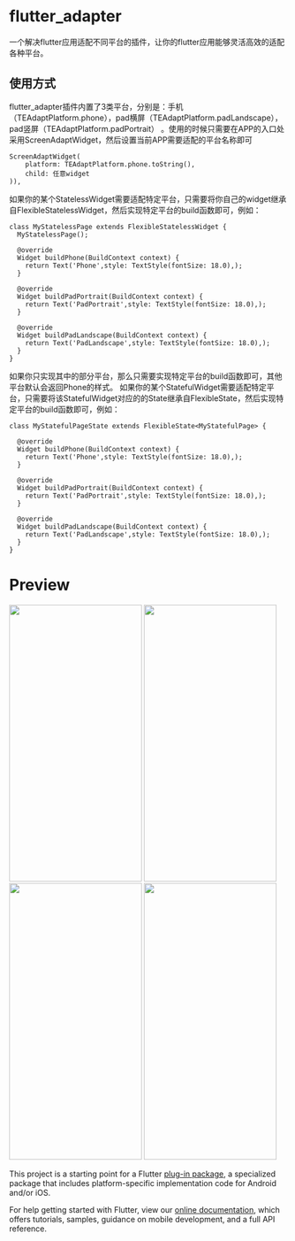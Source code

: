 # flutter_adapter

一个解决flutter应用适配不同平台的插件，让你的flutter应用能够灵活高效的适配各种平台。

## 使用方式

flutter_adapter插件内置了3类平台，分别是：手机（TEAdaptPlatform.phone），pad横屏（TEAdaptPlatform.padLandscape），pad竖屏（TEAdaptPlatform.padPortrait）
。使用的时候只需要在APP的入口处采用ScreenAdaptWidget，然后设置当前APP需要适配的平台名称即可
```
ScreenAdaptWidget(
    platform: TEAdaptPlatform.phone.toString(),
    child: 任意widget
)),
```
如果你的某个StatelessWidget需要适配特定平台，只需要将你自己的widget继承自FlexibleStatelessWidget，然后实现特定平台的build函数即可，例如：
```
class MyStatelessPage extends FlexibleStatelessWidget {
  MyStatelessPage();

  @override
  Widget buildPhone(BuildContext context) {
    return Text('Phone',style: TextStyle(fontSize: 18.0),);
  }

  @override
  Widget buildPadPortrait(BuildContext context) {
    return Text('PadPortrait',style: TextStyle(fontSize: 18.0),);
  }

  @override
  Widget buildPadLandscape(BuildContext context) {
    return Text('PadLandscape',style: TextStyle(fontSize: 18.0),);
  }
}
```
如果你只实现其中的部分平台，那么只需要实现特定平台的build函数即可，其他平台默认会返回Phone的样式。
如果你的某个StatefulWidget需要适配特定平台，只需要将该StatefulWidget对应的的State继承自FlexibleState，然后实现特定平台的build函数即可，例如：
```
class MyStatefulPageState extends FlexibleState<MyStatefulPage> {

  @override
  Widget buildPhone(BuildContext context) {
    return Text('Phone',style: TextStyle(fontSize: 18.0),);
  }

  @override
  Widget buildPadPortrait(BuildContext context) {
    return Text('PadPortrait',style: TextStyle(fontSize: 18.0),);
  }

  @override
  Widget buildPadLandscape(BuildContext context) {
    return Text('PadLandscape',style: TextStyle(fontSize: 18.0),);
  }
}
```

# Preview
<img src="https://raw.githubusercontent.com/buaashuai/flutter_adapter/master/preview/phone.gif" width = "240" height = "500" />
<img src="https://raw.githubusercontent.com/buaashuai/flutter_adapter/master/preview/PadLandscape.gif" width = "240" height = "500" />
<img src="https://raw.githubusercontent.com/buaashuai/flutter_adapter/master/preview/PadPortrait.gif" width = "240" height = "500" />
<img src="https://raw.githubusercontent.com/buaashuai/flutter_adapter/master/preview/NewPlatform.png" width = "240" height = "500" />


This project is a starting point for a Flutter
[plug-in package](https://flutter.dev/developing-packages/),
a specialized package that includes platform-specific implementation code for
Android and/or iOS.

For help getting started with Flutter, view our 
[online documentation](https://flutter.dev/docs), which offers tutorials, 
samples, guidance on mobile development, and a full API reference.
    